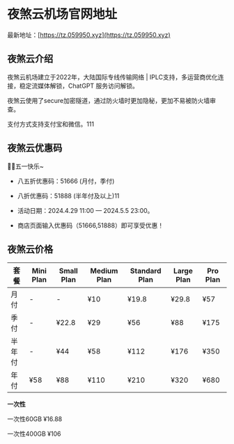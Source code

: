 # 夜煞云机场官网地址

最新地址：[https://tz.059950.xyz](https://tz.059950.xyz)

## 夜煞云介绍

夜煞云机场建立于2022年，大陆国际专线传输网络 | IPLC支持，多运营商优化连接，稳定流媒体解锁，ChatGPT 服务访问解锁。

夜煞云使用了secure加密隧道，通过防火墙时更加隐秘，更加不易被防火墙审查。

支付方式支持支付宝和微信。111

## 夜煞云优惠码

🥳🥳五一快乐~

- 八五折优惠码：51666    (月付，季付)

- 八折优惠码：51888     (半年付及以上)11

-  活动日期：2024.4.29  11:00 — 2024.5.5 23:00。

-  商店页面输入优惠码（51666,51888）即可享受优惠！

## 夜煞云价格

|套餐|Mini Plan|Small Plan|Medium Plan|Standard Plan|Large Plan|Pro Plan|
|----|----|----|----|----|----|----|
|月付|-|-|¥10|¥19.8|¥29.8|¥57|
|季付|-|¥22.8|¥29|¥56|¥88|¥175|
|半年付|-|¥44|¥58|¥112|¥176|¥350|
|年付|¥58|¥88|¥110|¥210|¥320|¥680|

**一次性**

一次性60GB ¥16.88

一次性400GB ¥106


